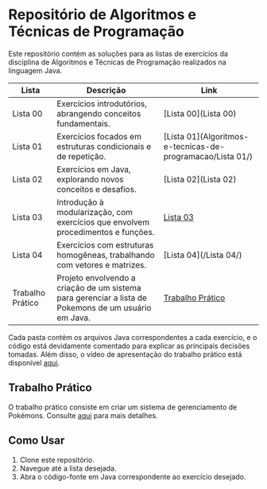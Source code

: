 # Repositório de Algoritmos e Técnicas de Programação

Este repositório contém as soluções para as listas de exercícios da disciplina de Algoritmos e Técnicas de Programação realizados na linguagem Java.

| Lista | Descrição | Link |
|-------|-----------|------|
| Lista 00 | Exercícios introdutórios, abrangendo conceitos fundamentais. | [Lista 00](Lista 00) |
| Lista 01 | Exercícios focados em estruturas condicionais e de repetição. | [Lista 01](Algoritmos-e-tecnicas-de-programacao/Lista 01/) |
| Lista 02 | Exercícios em Java, explorando novos conceitos e desafios. | [Lista 02](Lista 02) |
| Lista 03 | Introdução à modularização, com exercícios que envolvem procedimentos e funções. | [Lista 03](./Lista03) |
| Lista 04 | Exercícios com estruturas homogêneas, trabalhando com vetores e matrizes. | [Lista 04](/Lista 04/) |
| Trabalho Prático | Projeto envolvendo a criação de um sistema para gerenciar a lista de Pokemons de um usuário em Java. | [Trabalho Prático](link_da_pasta_do_TrabalhoPratico) |

Cada pasta contém os arquivos Java correspondentes a cada exercício, e o código está devidamente comentado para explicar as principais decisões tomadas.
Além disso, o vídeo de apresentação do trabalho prático está disponível [aqui](https://www.youtube.com/watch?v=MeMvdjDjEc0).


## Trabalho Prático

O trabalho prático consiste em criar um sistema de gerenciamento de Pokémons. Consulte [aqui](./trabalho_pratico) para mais detalhes.

## Como Usar

1. Clone este repositório.
2. Navegue até a lista desejada.
3. Abra o código-fonte em Java correspondente ao exercício desejado.

